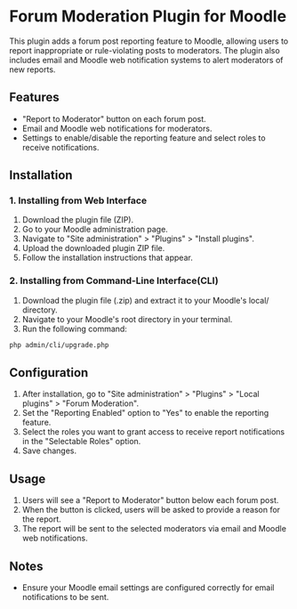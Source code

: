 # Forum Moderation Plugin for Moodle

This plugin adds a forum post reporting feature to Moodle, allowing users to report inappropriate or rule-violating posts to moderators. The plugin also includes email and Moodle web notification systems to alert moderators of new reports.

## Features

* "Report to Moderator" button on each forum post.
* Email and Moodle web notifications for moderators.
* Settings to enable/disable the reporting feature and select roles to receive notifications.

## Installation
### 1.  Installing from Web Interface
1. Download the plugin file (ZIP).
2. Go to your Moodle administration page.
3. Navigate to "Site administration" > "Plugins" > "Install plugins".
4. Upload the downloaded plugin ZIP file.
5. Follow the installation instructions that appear.

### 2.  Installing from Command-Line Interface(CLI)
1. Download the plugin file (.zip) and extract it to your Moodle's local/ directory.
2. Navigate to your Moodle's root directory in your terminal.
3. Run the following command:

```bash
php admin/cli/upgrade.php
```
## Configuration

1. After installation, go to "Site administration" > "Plugins" > "Local plugins" > "Forum Moderation".
2. Set the "Reporting Enabled" option to "Yes" to enable the reporting feature.
3. Select the roles you want to grant access to receive report notifications in the "Selectable Roles" option.
4. Save changes.

## Usage

1. Users will see a "Report to Moderator" button below each forum post.
2. When the button is clicked, users will be asked to provide a reason for the report.
3. The report will be sent to the selected moderators via email and Moodle web notifications.

## Notes

* Ensure your Moodle email settings are configured correctly for email notifications to be sent.


